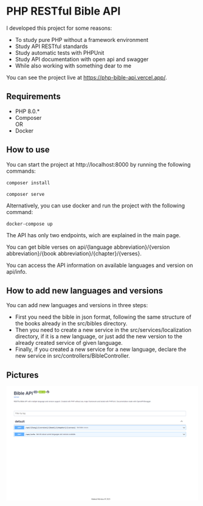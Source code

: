 # PHP RESTful Bible API

I developed this project for some reasons: 
- To study pure PHP without a framework environment
- Study API RESTful standards
- Study automatic tests with PHPUnit
- Study API documentation with open api and swagger
- While also working with something dear to me

You can see the project live at https://php-bible-api.vercel.app/.

## Requirements

- PHP 8.0.*
- Composer <br>
OR
- Docker
## How to use

You can start the project at http://localhost:8000 by running the following commands:

```
composer install
```

```
composer serve
```

Alternatively, you can use docker and run the project with the following command:

```
docker-compose up
```

The API has only two endpoints, wich are explained in the main page.

You can get bible verses on api/{language abbreviation}/{version abbreviation}/{book abbreviation}/{chapter}/{verses}.

You can access the API information on available languages and version on api/info.

## How to add new languages and versions

You can add new languages and versions in three steps:

- First you need the bible in json format, following the same structure of the books already in the src/bibles directory.
- Then you need to create a new service in the src/services/localization directory, if it is a new language, or just add the new version to the already created service of given language.
- Finally, if you created a new service for a new language, declare the new service in src/controllers/BibleController.

## Pictures

![alt text](https://github.com/gsilverio7/PHPBibleAPI/blob/master/pictures/phpbibleapi.png)




